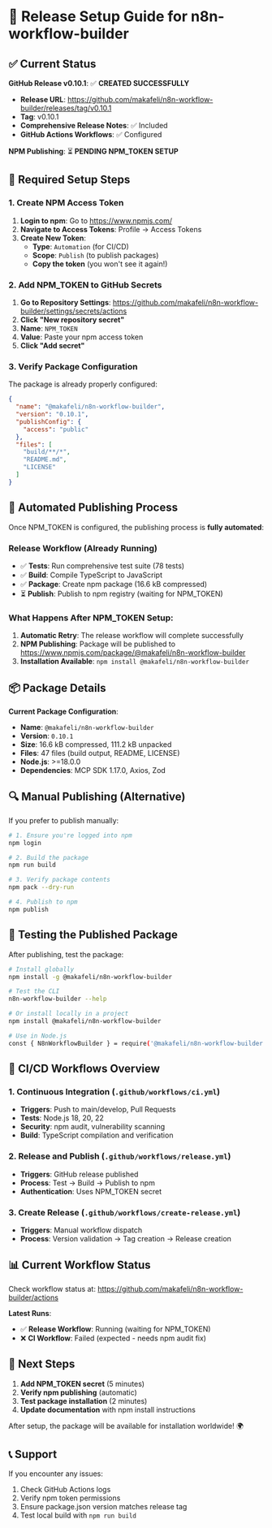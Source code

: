 # 🚀 Release Setup Guide for n8n-workflow-builder

## ✅ Current Status

**GitHub Release v0.10.1**: ✅ **CREATED SUCCESSFULLY**
- **Release URL**: https://github.com/makafeli/n8n-workflow-builder/releases/tag/v0.10.1
- **Tag**: v0.10.1
- **Comprehensive Release Notes**: ✅ Included
- **GitHub Actions Workflows**: ✅ Configured

**NPM Publishing**: ⏳ **PENDING NPM_TOKEN SETUP**

## 🔧 Required Setup Steps

### 1. Create NPM Access Token

1. **Login to npm**: Go to https://www.npmjs.com/
2. **Navigate to Access Tokens**: Profile → Access Tokens
3. **Create New Token**:
   - **Type**: `Automation` (for CI/CD)
   - **Scope**: `Publish` (to publish packages)
   - **Copy the token** (you won't see it again!)

### 2. Add NPM_TOKEN to GitHub Secrets

1. **Go to Repository Settings**: https://github.com/makafeli/n8n-workflow-builder/settings/secrets/actions
2. **Click "New repository secret"**
3. **Name**: `NPM_TOKEN`
4. **Value**: Paste your npm access token
5. **Click "Add secret"**

### 3. Verify Package Configuration

The package is already properly configured:

```json
{
  "name": "@makafeli/n8n-workflow-builder",
  "version": "0.10.1",
  "publishConfig": {
    "access": "public"
  },
  "files": [
    "build/**/*",
    "README.md",
    "LICENSE"
  ]
}
```

## 🎯 Automated Publishing Process

Once NPM_TOKEN is configured, the publishing process is **fully automated**:

### Release Workflow (Already Running)
- ✅ **Tests**: Run comprehensive test suite (78 tests)
- ✅ **Build**: Compile TypeScript to JavaScript
- ✅ **Package**: Create npm package (16.6 kB compressed)
- ⏳ **Publish**: Publish to npm registry (waiting for NPM_TOKEN)

### What Happens After NPM_TOKEN Setup:
1. **Automatic Retry**: The release workflow will complete successfully
2. **NPM Publishing**: Package will be published to https://www.npmjs.com/package/@makafeli/n8n-workflow-builder
3. **Installation Available**: `npm install @makafeli/n8n-workflow-builder`

## 📦 Package Details

**Current Package Configuration**:
- **Name**: `@makafeli/n8n-workflow-builder`
- **Version**: `0.10.1`
- **Size**: 16.6 kB compressed, 111.2 kB unpacked
- **Files**: 47 files (build output, README, LICENSE)
- **Node.js**: >=18.0.0
- **Dependencies**: MCP SDK 1.17.0, Axios, Zod

## 🔍 Manual Publishing (Alternative)

If you prefer to publish manually:

```bash
# 1. Ensure you're logged into npm
npm login

# 2. Build the package
npm run build

# 3. Verify package contents
npm pack --dry-run

# 4. Publish to npm
npm publish
```

## 🧪 Testing the Published Package

After publishing, test the package:

```bash
# Install globally
npm install -g @makafeli/n8n-workflow-builder

# Test the CLI
n8n-workflow-builder --help

# Or install locally in a project
npm install @makafeli/n8n-workflow-builder

# Use in Node.js
const { N8nWorkflowBuilder } = require('@makafeli/n8n-workflow-builder');
```

## 🚀 CI/CD Workflows Overview

### 1. **Continuous Integration** (`.github/workflows/ci.yml`)
- **Triggers**: Push to main/develop, Pull Requests
- **Tests**: Node.js 18, 20, 22
- **Security**: npm audit, vulnerability scanning
- **Build**: TypeScript compilation and verification

### 2. **Release and Publish** (`.github/workflows/release.yml`)
- **Triggers**: GitHub release published
- **Process**: Test → Build → Publish to npm
- **Authentication**: Uses NPM_TOKEN secret

### 3. **Create Release** (`.github/workflows/create-release.yml`)
- **Triggers**: Manual workflow dispatch
- **Process**: Version validation → Tag creation → Release creation

## 📊 Current Workflow Status

Check workflow status at: https://github.com/makafeli/n8n-workflow-builder/actions

**Latest Runs**:
- ✅ **Release Workflow**: Running (waiting for NPM_TOKEN)
- ❌ **CI Workflow**: Failed (expected - needs npm audit fix)

## 🎉 Next Steps

1. **Add NPM_TOKEN secret** (5 minutes)
2. **Verify npm publishing** (automatic)
3. **Test package installation** (2 minutes)
4. **Update documentation** with npm install instructions

After setup, the package will be available for installation worldwide! 🌍

## 📞 Support

If you encounter any issues:
1. Check GitHub Actions logs
2. Verify npm token permissions
3. Ensure package.json version matches release tag
4. Test local build with `npm run build`
